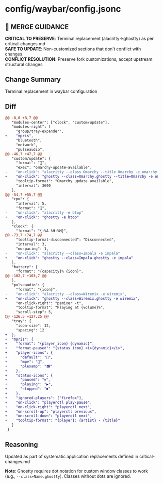 # config/waybar/config.jsonc

## 🚨 MERGE GUIDANCE
**CRITICAL TO PRESERVE**: Terminal replacement (alacritty→ghostty) as per critical-changes.md  
**SAFE TO UPDATE**: Non-customized sections that don't conflict with changes  
**CONFLICT RESOLUTION**: Preserve fork customizations, accept upstream structural changes

## Change Summary
Terminal replacement in waybar configuration

## Diff
```diff
@@ -8,6 +8,7 @@
   "modules-center": ["clock", "custom/update"],
   "modules-right": [
     "group/tray-expander",
+    "mpris",
     "bluetooth",
     "network",
     "pulseaudio",
@@ -46,7 +47,7 @@
   "custom/update": {
     "format": "",
     "exec": "omarchy-update-available",
-    "on-click": "alacritty --class Omarchy --title Omarchy -e omarchy-update",
+    "on-click": "ghostty --class=Omarchy.ghostty --title=Omarchy -e omarchy-update",
     "tooltip-format": "Omarchy update available",
     "interval": 3600
   },
@@ -54,7 +55,7 @@
   "cpu": {
     "interval": 5,
     "format": "󰍛",
-    "on-click": "alacritty -e btop"
+    "on-click": "ghostty -e btop"
   },
   "clock": {
     "format": "{:%A %H:%M}",
@@ -73,7 +74,7 @@
     "tooltip-format-disconnected": "Disconnected",
     "interval": 3,
     "nospacing": 1,
-    "on-click": "alacritty --class=Impala -e impala"
+    "on-click": "ghostty --class=Impala.ghostty -e impala"
   },
   "battery": {
     "format": "{capacity}% {icon}",
@@ -102,7 +103,7 @@
   },
   "pulseaudio": {
     "format": "{icon}",
-    "on-click": "alacritty --class=Wiremix -e wiremix",
+    "on-click": "ghostty --class=Wiremix.ghostty -e wiremix",
     "on-click-right": "pamixer -t",
     "tooltip-format": "Playing at {volume}%",
     "scroll-step": 5,
@@ -126,5 +127,25 @@
   "tray": {
     "icon-size": 12,
     "spacing": 12
+  },
+  "mpris": {
+    "format": "{player_icon} {dynamic}",
+    "format-paused": "{status_icon} <i>{dynamic}</i>",
+    "player-icons": {
+      "default": "🎵",
+      "mpv": "🎵",
+      "plexamp": "📻"
+    },
+    "status-icons": {
+      "paused": "⏸",
+      "playing": "▶",
+      "stopped": "⏹"
+    },
+    "ignored-players": ["firefox"],
+    "on-click": "playerctl play-pause",
+    "on-click-right": "playerctl next",
+    "on-scroll-up": "playerctl previous",
+    "on-scroll-down": "playerctl next",
+    "tooltip-format": "{player}: {artist} - {title}"
   }
 }
```

## Reasoning
Updated as part of systematic application replacements defined in critical-changes.md

**Note**: Ghostty requires dot notation for custom window classes to work (e.g., `--class=Name.ghostty`). Classes without dots are ignored.
